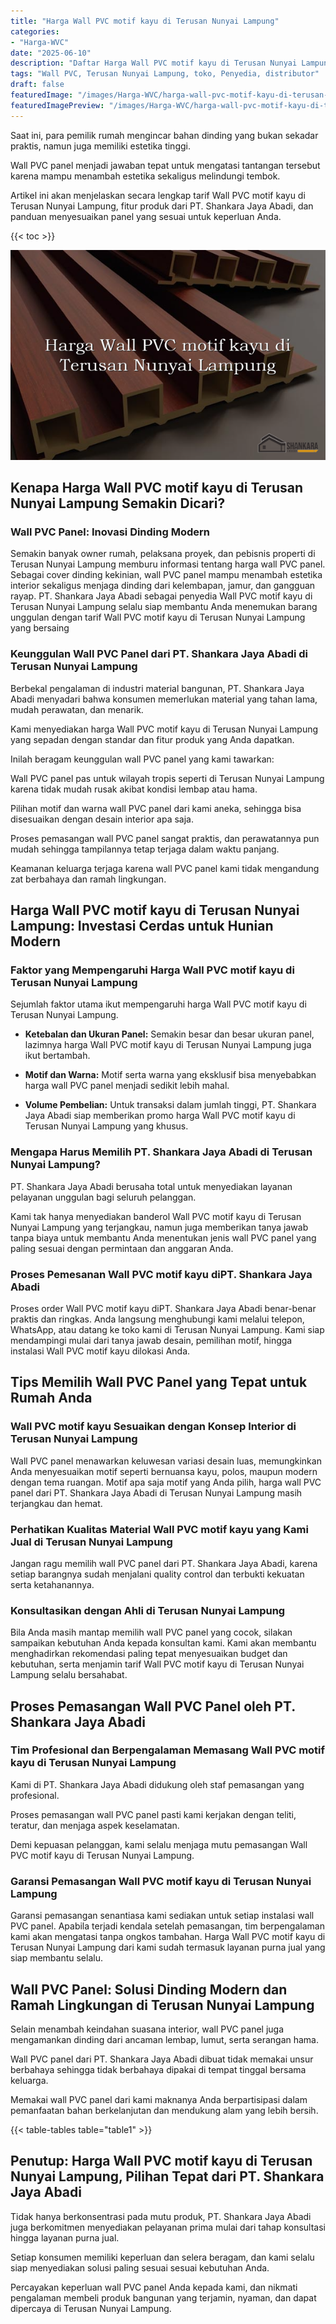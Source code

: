```yaml
---
title: "Harga Wall PVC motif kayu di Terusan Nunyai Lampung"
categories:
- "Harga-WVC"
date: "2025-06-10"
description: "Daftar Harga Wall PVC motif kayu di Terusan Nunyai Lampung bagi tempat tinggal, perkantoran, serta ritel. Panel terbaik, pilihan motif, pilihan warna menarik, beserta layanan instalasi oleh tim ahli dan kepastian resmi!|Jasa penjualan Wall PVC motif kayu di Terusan Nunyai Lampung bagi kebutuhan hunian, office, maupun ritel, dengan panel unggulan dan instalasi oleh tenaga ahli ahli serta kepastian resmi.|Pilihan Wall PVC motif kayu di Terusan Nunyai Lampung yang terpercaya bagi tempat tinggal, kantor, dan toko, dengan panel terbaik dan pemasangan oleh teknisi profesional serta kepastian resmi.|Penyediaan Wall PVC motif kayu di Terusan Nunyai Lampung bagi hunian, office, dan gerai, beserta panel berkualitas dan instalasi dikerjakan oleh tenaga ahli berpengalaman, lengkap beserta kepastian resmi.}"
tags: "Wall PVC, Terusan Nunyai Lampung, toko, Penyedia, distributor"
draft: false
featuredImage: "/images/Harga-WVC/harga-wall-pvc-motif-kayu-di-terusan-nunyai-lampung.png"
featuredImagePreview: "/images/Harga-WVC/harga-wall-pvc-motif-kayu-di-terusan-nunyai-lampung.png"
---
```


Saat ini, para pemilik rumah mengincar bahan dinding yang bukan sekadar praktis, namun juga memiliki estetika tinggi.

Wall PVC panel menjadi jawaban tepat untuk mengatasi tantangan tersebut karena mampu menambah estetika sekaligus melindungi tembok.

Artikel ini akan menjelaskan secara lengkap tarif Wall PVC motif kayu di Terusan Nunyai Lampung, fitur produk dari PT. Shankara Jaya Abadi, dan panduan menyesuaikan panel yang sesuai untuk keperluan Anda.

{{< toc >}}

![Harga Wall PVC motif kayu di Terusan Nunyai Lampung](/images/Harga-WVC/Harga-Wall-PVC-motif-kayu-di-Terusan-Nunyai-Lampung.png)

## Kenapa Harga Wall PVC motif kayu di Terusan Nunyai Lampung Semakin Dicari?

### Wall PVC Panel: Inovasi Dinding Modern

Semakin banyak owner rumah, pelaksana proyek, dan pebisnis properti di Terusan Nunyai Lampung memburu informasi tentang harga wall PVC panel. Sebagai cover dinding kekinian, wall PVC panel mampu menambah estetika interior sekaligus menjaga dinding dari kelembapan, jamur, dan gangguan rayap. PT. Shankara Jaya Abadi sebagai penyedia Wall PVC motif kayu di Terusan Nunyai Lampung selalu siap membantu Anda menemukan barang unggulan dengan tarif Wall PVC motif kayu di Terusan Nunyai Lampung yang bersaing

### Keunggulan Wall PVC Panel dari PT. Shankara Jaya Abadi di Terusan Nunyai Lampung

Berbekal pengalaman di industri material bangunan, PT. Shankara Jaya Abadi menyadari bahwa konsumen memerlukan material yang tahan lama, mudah perawatan, dan menarik.

Kami menyediakan harga Wall PVC motif kayu di Terusan Nunyai Lampung yang sepadan dengan standar dan fitur produk yang Anda dapatkan.

Inilah beragam keunggulan wall PVC panel yang kami tawarkan:

Wall PVC panel pas untuk wilayah tropis seperti di Terusan Nunyai Lampung karena tidak mudah rusak akibat kondisi lembap atau hama.

Pilihan motif dan warna wall PVC panel dari kami aneka, sehingga bisa disesuaikan dengan desain interior apa saja.

Proses pemasangan wall PVC panel sangat praktis, dan perawatannya pun mudah sehingga tampilannya tetap terjaga dalam waktu panjang.

Keamanan keluarga terjaga karena wall PVC panel kami tidak mengandung zat berbahaya dan ramah lingkungan.

## Harga Wall PVC motif kayu di Terusan Nunyai Lampung: Investasi Cerdas untuk Hunian Modern

### Faktor yang Mempengaruhi Harga Wall PVC motif kayu di Terusan Nunyai Lampung

Sejumlah faktor utama ikut mempengaruhi harga Wall PVC motif kayu di Terusan Nunyai Lampung.

- **Ketebalan dan Ukuran Panel:** Semakin besar dan besar ukuran panel, lazimnya harga Wall PVC motif kayu di Terusan Nunyai Lampung juga ikut bertambah.

- **Motif dan Warna:** Motif serta warna yang eksklusif bisa menyebabkan harga wall PVC panel menjadi sedikit lebih mahal.

- **Volume Pembelian:** Untuk transaksi dalam jumlah tinggi, PT. Shankara Jaya Abadi siap memberikan promo harga Wall PVC motif kayu di Terusan Nunyai Lampung yang khusus.

### Mengapa Harus Memilih PT. Shankara Jaya Abadi di Terusan Nunyai Lampung?

PT. Shankara Jaya Abadi berusaha total untuk menyediakan layanan pelayanan unggulan bagi seluruh pelanggan.

Kami tak hanya menyediakan banderol Wall PVC motif kayu di Terusan Nunyai Lampung yang terjangkau, namun juga memberikan tanya jawab tanpa biaya untuk membantu Anda menentukan jenis wall PVC panel yang paling sesuai dengan permintaan dan anggaran Anda.

### Proses Pemesanan Wall PVC motif kayu diPT. Shankara Jaya Abadi

Proses order Wall PVC motif kayu diPT. Shankara Jaya Abadi benar-benar praktis dan ringkas. Anda langsung menghubungi kami melalui telepon, WhatsApp, atau datang ke toko kami di Terusan Nunyai Lampung. Kami siap mendampingi mulai dari tanya jawab desain, pemilihan motif, hingga instalasi Wall PVC motif kayu dilokasi Anda.

## Tips Memilih Wall PVC Panel yang Tepat untuk Rumah Anda

### Wall PVC motif kayu Sesuaikan dengan Konsep Interior di Terusan Nunyai Lampung

Wall PVC panel menawarkan keluwesan variasi desain luas, memungkinkan Anda menyesuaikan motif seperti bernuansa kayu, polos, maupun modern dengan tema ruangan. Motif apa saja motif yang Anda pilih, harga wall PVC panel dari PT. Shankara Jaya Abadi di Terusan Nunyai Lampung masih terjangkau dan hemat.

### Perhatikan Kualitas Material Wall PVC motif kayu yang Kami Jual di Terusan Nunyai Lampung

Jangan ragu memilih wall PVC panel dari PT. Shankara Jaya Abadi, karena setiap barangnya sudah menjalani quality control dan terbukti kekuatan serta ketahanannya.

### Konsultasikan dengan Ahli di Terusan Nunyai Lampung

Bila Anda masih mantap memilih wall PVC panel yang cocok, silakan sampaikan kebutuhan Anda kepada konsultan kami. Kami akan membantu menghadirkan rekomendasi paling tepat menyesuaikan budget dan kebutuhan, serta menjamin tarif Wall PVC motif kayu di Terusan Nunyai Lampung selalu bersahabat.

## Proses Pemasangan Wall PVC Panel oleh PT. Shankara Jaya Abadi

### Tim Profesional dan Berpengalaman Memasang Wall PVC motif kayu di Terusan Nunyai Lampung

Kami di PT. Shankara Jaya Abadi didukung oleh staf pemasangan yang profesional.

Proses pemasangan wall PVC panel pasti kami kerjakan dengan teliti, teratur, dan menjaga aspek keselamatan.

Demi kepuasan pelanggan, kami selalu menjaga mutu pemasangan Wall PVC motif kayu di Terusan Nunyai Lampung.

### Garansi Pemasangan Wall PVC motif kayu di Terusan Nunyai Lampung

Garansi pemasangan senantiasa kami sediakan untuk setiap instalasi wall PVC panel. Apabila terjadi kendala setelah pemasangan, tim berpengalaman kami akan mengatasi tanpa ongkos tambahan. Harga Wall PVC motif kayu di Terusan Nunyai Lampung dari kami sudah termasuk layanan purna jual yang siap membantu selalu.

## Wall PVC Panel: Solusi Dinding Modern dan Ramah Lingkungan di Terusan Nunyai Lampung

Selain menambah keindahan suasana interior, wall PVC panel juga mengamankan dinding dari ancaman lembap, lumut, serta serangan hama.

Wall PVC panel dari PT. Shankara Jaya Abadi dibuat tidak memakai unsur berbahaya sehingga tidak berbahaya dipakai di tempat tinggal bersama keluarga.

Memakai wall PVC panel dari kami maknanya Anda berpartisipasi dalam pemanfaatan bahan berkelanjutan dan mendukung alam yang lebih bersih.

{{< table-tables table="table1" >}}

## Penutup: Harga Wall PVC motif kayu di Terusan Nunyai Lampung, Pilihan Tepat dari PT. Shankara Jaya Abadi

Tidak hanya berkonsentrasi pada mutu produk, PT. Shankara Jaya Abadi juga berkomitmen menyediakan pelayanan prima mulai dari tahap konsultasi hingga layanan purna jual.

Setiap konsumen memiliki keperluan dan selera beragam, dan kami selalu siap menyediakan solusi paling sesuai sesuai kebutuhan Anda.

Percayakan keperluan wall PVC panel Anda kepada kami, dan nikmati pengalaman membeli produk bangunan yang terjamin, nyaman, dan dapat dipercaya di Terusan Nunyai Lampung.
